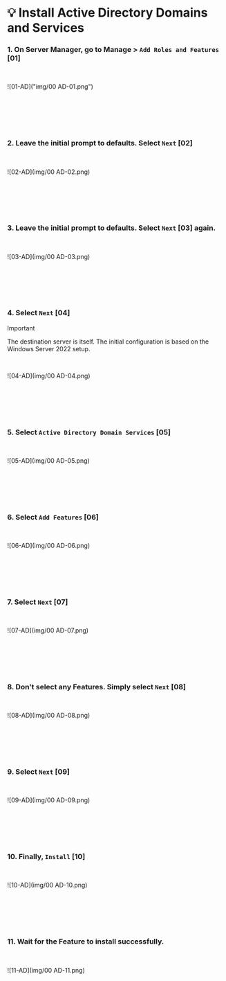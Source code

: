 
<!-- Your monitor number = #$34T# -->

# 💡 Install Active Directory Domains and Services

### 1. On Server Manager, go to Manage > `Add Roles and Features` __[01]__

<br>

![01-AD]("img/00 AD-01.png")

&nbsp;
---
&nbsp;

### 2. Leave the initial prompt to defaults. Select `Next` __[02]__

<br>

![02-AD](img/00 AD-02.png)

&nbsp;
---
&nbsp;

### 3. Leave the initial prompt to defaults. Select `Next` __[03]__ again.

<br>

![03-AD](img/00 AD-03.png)

&nbsp;
---
&nbsp;

### 4. Select `Next` __[04]__
> [!IMPORTANT]
> The destination server is itself. The initial configuration is based on the Windows Server 2022 setup.

<br>

![04-AD](img/00 AD-04.png)

&nbsp;
---
&nbsp;

### 5. Select `Active Directory Domain Services` __[05]__
<br>

![05-AD](img/00 AD-05.png)

&nbsp;
---
&nbsp;

### 6. Select `Add Features` __[06]__
<br>

![06-AD](img/00 AD-06.png)

&nbsp;
---
&nbsp;

### 7. Select `Next` __[07]__
<br>

![07-AD](img/00 AD-07.png)

&nbsp;
---
&nbsp;

### 8. Don't select any Features. Simply select `Next` __[08]__
<br>

![08-AD](img/00 AD-08.png)

&nbsp;
---
&nbsp;

### 9. Select `Next` __[09]__
<br>

![09-AD](img/00 AD-09.png)

&nbsp;
---
&nbsp;

### 10. Finally, `Install` __[10]__
<br>

![10-AD](img/00 AD-10.png)

&nbsp;
---
&nbsp;

### 11. Wait for the Feature to install successfully.
<br>

![11-AD](img/00 AD-11.png)

&nbsp;
---
&nbsp;
